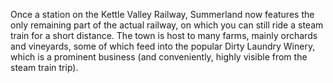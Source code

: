 Once a station on the Kettle Valley Railway, Summerland now features the only remaining part of the actual railway, on which you can still ride a steam train for a short distance. The town is host to many farms, mainly orchards and vineyards, some of which feed into the popular Dirty Laundry Winery, which is a prominent business (and conveniently, highly visible from the steam train trip).